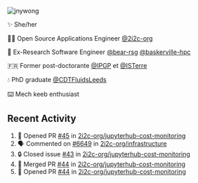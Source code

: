 ![jnywong](https://readme-typing-svg.demolab.com/?font=Intel+One+Mono&size=36&duration=3000&pause=1000&color=6bc46d&vCenter=true&width=170&lines=jnywong)

✨ She/her

👩‍💻 Open Source Applications Engineer [@2i2c-org](https://2i2c.org/)

🐻 Ex-Research Software Engineer [@bear-rsg](https://github.com/bear-rsg) [@baskerville-hpc](https://github.com/baskerville-hpc) 

🇫🇷 Former post-doctorante [@IPGP](https://github.com/IPGP) et [@ISTerre](https://www.isterre.fr/) 

💧 PhD graduate [@CDTFluidsLeeds](https://fluid-dynamics.leeds.ac.uk/) 

⌨️ Mech keeb enthusiast 

## Recent Activity 

<!--START_SECTION:activity-->
1. 💪 Opened PR [#45](https://github.com/2i2c-org/jupyterhub-cost-monitoring/pull/45) in [2i2c-org/jupyterhub-cost-monitoring](https://github.com/2i2c-org/jupyterhub-cost-monitoring)
2. 🗣 Commented on [#6649](https://github.com/2i2c-org/infrastructure/issues/6649#issuecomment-3322977836) in [2i2c-org/infrastructure](https://github.com/2i2c-org/infrastructure)
3. 🔒 Closed issue [#43](https://github.com/2i2c-org/jupyterhub-cost-monitoring/issues/43) in [2i2c-org/jupyterhub-cost-monitoring](https://github.com/2i2c-org/jupyterhub-cost-monitoring)
4. 🎉 Merged PR [#44](https://github.com/2i2c-org/jupyterhub-cost-monitoring/pull/44) in [2i2c-org/jupyterhub-cost-monitoring](https://github.com/2i2c-org/jupyterhub-cost-monitoring)
5. 💪 Opened PR [#44](https://github.com/2i2c-org/jupyterhub-cost-monitoring/pull/44) in [2i2c-org/jupyterhub-cost-monitoring](https://github.com/2i2c-org/jupyterhub-cost-monitoring)
<!--END_SECTION:activity-->
